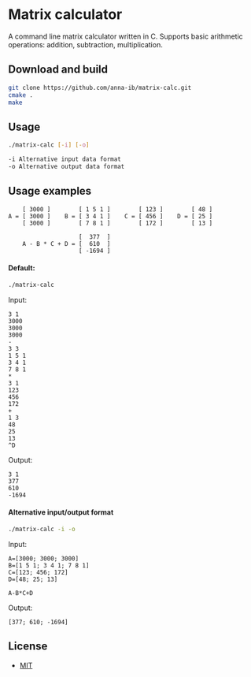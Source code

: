 # Matrix calculator
A command line matrix calculator written in C. Supports basic arithmetic operations: addition, subtraction, multiplication.

## Download and build
```sh
git clone https://github.com/anna-ib/matrix-calc.git
cmake .
make
```

## Usage
```sh
./matrix-calc [-i] [-o]

-i Alternative input data format
-o Alternative output data format
```

## Usage examples

        [ 3000 ]        [ 1 5 1 ]        [ 123 ]        [ 48 ]        
    A = [ 3000 ]    B = [ 3 4 1 ]    C = [ 456 ]    D = [ 25 ]
        [ 3000 ]        [ 7 8 1 ]        [ 172 ]        [ 13 ]

                        [  377  ]
        A - B * C + D = [  610  ]
                        [ -1694 ]

#### Default:
```sh
./matrix-calc
```
Input:
```
3 1
3000
3000
3000 
- 
3 3
1 5 1
3 4 1
7 8 1
* 
3 1
123
456
172
+
1 3
48
25
13
^D
```
Output:
```
3 1
377
610
-1694
```

#### Alternative input/output format

```sh
./matrix-calc -i -o
```
Input:
```
A=[3000; 3000; 3000]
B=[1 5 1; 3 4 1; 7 8 1]
C=[123; 456; 172]
D=[48; 25; 13]

A-B*C+D
```
Output:
```
[377; 610; -1694]
```

## License
- [MIT](https://github.com/anna-ib/matrix-calc/blob/main/LICENSE)
